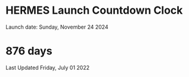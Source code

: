 # HERMES Launch Countdown Clock

Launch date: Sunday, November 24 2024
# 876 days

Last Updated Friday, July 01 2022